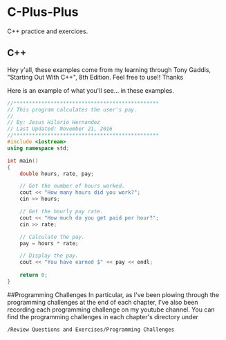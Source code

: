 # C-Plus-Plus
C++ practice and exercices.

## C++
Hey y'all, these examples come from my learning through Tony Gaddis, "Starting Out With C++", 8th Edition. 
Feel free to use!! Thanks

Here is an example of what you'll see... in these examples. 
```C++
//***********************************************
// This program calculates the user's pay.
//
// By: Jesus Hilario Hernandez
// Last Updated: November 21, 2016
//***********************************************
#include <iostream>
using namespace std;

int main()
{
    double hours, rate, pay;

    // Get the number of hours worked.
    cout << "How many hours did you work?";
    cin >> hours;

    // Get the hourly pay rate.
    cout << "How much do you get paid per hour?";
    cin >> rate;

    // Calculate the pay.
    pay = hours * rate;

    // Display the pay.
    cout << "You have earned $" << pay << endl;
    
    return 0;
}
```

##Programming Challenges
In particular, as I've been plowing through the programming challenges at the end of each chapter, I've also been recording each programming challenge on my youtube channel. You can find the programming challenges in each chapter's directory under 
```
/Review Questions and Exercises/Programming Challenges
```
